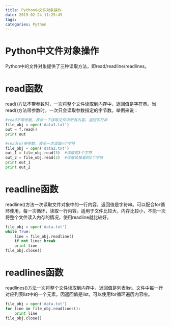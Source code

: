 ```yaml
---
title: Python中文件对象操作
date: 2019-02-24 11:25:49
tags:
categories: Python
---
```


# Python中文件对象操作

Python中的文件对象提供了三种读取方法，即read/readline/readlines。

# read函数

read()方法不带参数时，一次将整个文件读取到内存中，返回值是字符串。当read()方法带参数时，一次只会读取参数指定的字节数。举例来说：

```python
#read不带参数，表示一下读取文件中所有内容，返回字符串
file_obj = open('data1.txt')
out = f.read()
print out

#read(n)带参数，表示一次读取n个字符
file_obj = open('data2.txt')
out_1 = file_obj.read(3)  #读取前3个字符
out_2 = file_obj.read(2)  #读取紧接着的2个字符
print out_1
print out_2
```

# readline函数

readline()方法一次读取文件对象中的一行内容，返回值是字符串。可以配合for循环使用，每一次循环，读取一行内容。适用于文件比较大，内存比较小，不能一次将整个文件读入内存的情况，使用readline就比较好。

```python
file_obj = open('data.txt')
while True:
    line = file_obj.readline()
    if not line: break
    print line
file_obj.close()
```

# readlines函数

readlines()方法一次将整个文件读取到内存中，返回值是列表list，文件中每一行对应列表list中的一个元素。因返回值是list，可以使用for循环遍历内容啦。

```python
file_obj = open('data.txt')
for line in file_obj.readlines():
    print line
file_obj.close()
```
